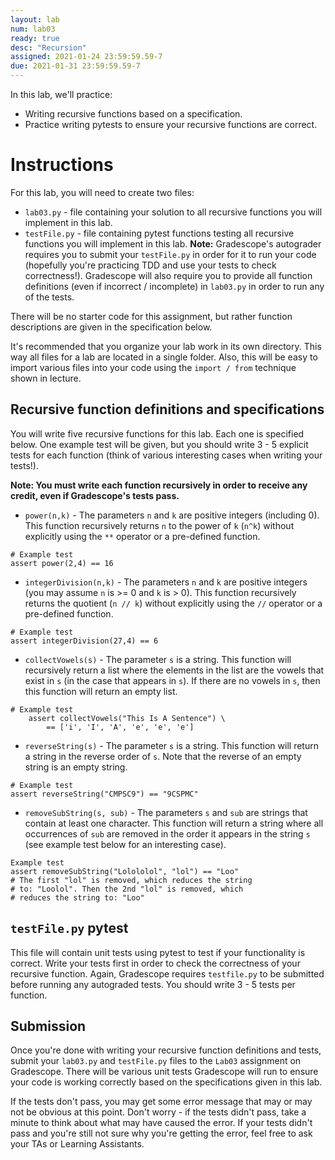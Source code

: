 ```yaml
---
layout: lab
num: lab03
ready: true
desc: "Recursion"
assigned: 2021-01-24 23:59:59.59-7
due: 2021-01-31 23:59:59.59-7
---
```


In this lab, we'll practice:

* Writing recursive functions based on a specification.
* Practice writing pytests to ensure your recursive functions are correct.

# Instructions

For this lab, you will need to create two files:
* `lab03.py` - file containing your solution to all recursive functions you will implement in this lab.
* `testFile.py` - file containing pytest functions testing all recursive functions you will implement in this lab. **Note:** Gradescope's autograder requires you to submit your `testFile.py` in order for it to run your code (hopefully you're practicing TDD and use your tests to check correctness!). Gradescope will also require you to provide all function definitions (even if incorrect / incomplete) in `lab03.py` in order to run any of the tests.

There will be no starter code for this assignment, but rather function descriptions are given in the specification below.

It's recommended that you organize your lab work in its own directory. This way all files for a lab are located in a single folder. Also, this will be easy to import various files into your code using the `import / from` technique shown in lecture.

## Recursive function definitions and specifications

You will write five recursive functions for this lab. Each one is specified below. One example test will be given, but you should write 3 - 5 explicit tests for each function (think of various interesting cases when writing your tests!).

**Note: You must write each function recursively in order to receive any credit, even if Gradescope's tests pass.**

* `power(n,k)` - The parameters `n` and `k` are positive integers (including 0). This function recursively returns `n` to the power of `k` (`n^k`) without explicitly using the `**` operator or a pre-defined function.

```
# Example test
assert power(2,4) == 16
```

* `integerDivision(n,k)` - The parameters `n` and `k` are positive integers (you may assume `n` is >= 0 and `k` is > 0). This function recursively returns the quotient (`n // k`) without explicitly using the `//` operator or a pre-defined function.

```
# Example test
assert integerDivision(27,4) == 6
```

* `collectVowels(s)` - The parameter `s` is a string. This function will recursively return a list where the elements in the list are the vowels that exist in `s` (in the case that appears in `s`). If there are no vowels in `s`, then this function will return an empty list.

```
# Example test
    assert collectVowels("This Is A Sentence") \
        == ['i', 'I', 'A', 'e', 'e', 'e']
```

* `reverseString(s)` - The parameter `s` is a string. This function will return a string in the reverse order of `s`. Note that the reverse of an empty string is an empty string.

```
# Example test
assert reverseString("CMPSC9") == "9CSPMC"
```

* `removeSubString(s, sub)` - The parameters `s` and `sub` are strings that contain at least one character. This function will return a string where all occurrences of `sub` are removed in the order it appears in the string `s` (see example test below for an interesting case).

```
Example test
assert removeSubString("Lolololol", "lol") == "Loo"
# The first "lol" is removed, which reduces the string 
# to: "Loolol". Then the 2nd "lol" is removed, which 
# reduces the string to: "Loo"
```

## `testFile.py` pytest

This file will contain unit tests using pytest to test if your functionality is correct. Write your tests first in order to check the correctness of your recursive function. Again, Gradescope requires `testfile.py` to be submitted before running any autograded tests. You should write 3 - 5 tests per function.

## Submission

Once you're done with writing your recursive function definitions and tests, submit your `lab03.py` and `testFile.py` files to the `Lab03` assignment on Gradescope. There will be various unit tests Gradescope will run to ensure your code is working correctly based on the specifications given in this lab.

If the tests don't pass, you may get some error message that may or may not be obvious at this point. Don't worry - if the tests didn't pass, take a minute to think about what may have caused the error. If your tests didn't pass and you're still not sure why you're getting the error, feel free to ask your TAs or Learning Assistants.

